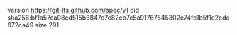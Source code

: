 version https://git-lfs.github.com/spec/v1
oid sha256:bf1a57ca08ed515b3847e7e82cb7c5a91767545302c74fc1b5f1e2ede972ca49
size 291
